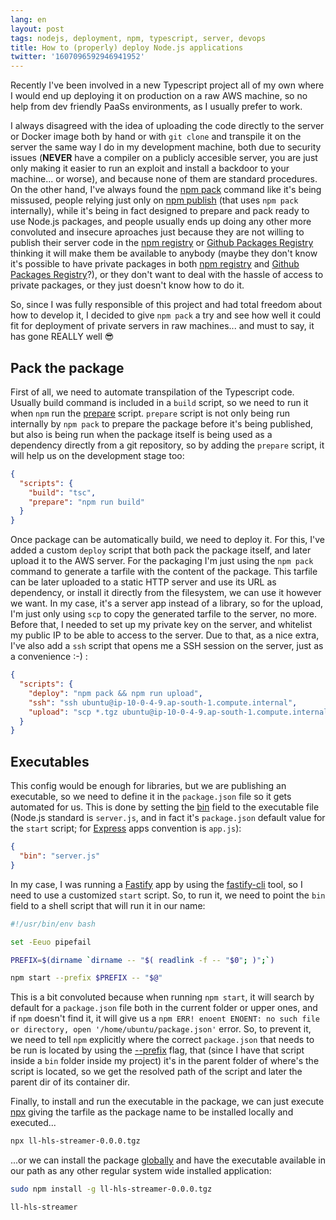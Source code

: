 ```yaml
---
lang: en
layout: post
tags: nodejs, deployment, npm, typescript, server, devops
title: How to (properly) deploy Node.js applications
twitter: '1607096592946941952'
---
```


Recently I've been involved in a new Typescript project all of my own where I
would end up deploying it on production on a raw AWS machine, so no help from
dev friendly PaaSs environments, as I usually prefer to work.

I always disagreed with the idea of uploading the code directly to the server or
Docker image both by hand or with `git clone` and transpile it on the server the
same way I do in my development machine, both due to security issues (**NEVER**
have a compiler on a publicly accesible server, you are just only making it
easier to run an exploit and install a backdoor to your machine... or worse),
and because none of them are standard procedures. On the other hand, I've always
found the [npm pack](https://docs.npmjs.com/cli/v8/commands/npm-pack) command
like it's being missused, people relying just only on
[npm publish](https://docs.npmjs.com/cli/v8/commands/npm-publish) (that uses
`npm pack` internally), while it's being in fact designed to prepare and pack
ready to use Node.js packages, and people usually ends up doing any other more
convoluted and insecure aproaches just because they are not willing to publish
their server code in the [npm registry](https://www.npmjs.com/) or
[Github Packages Registry](https://github.com/features/packages) thinking it
will make them be available to anybody (maybe they don't know it's possible to
have private packages in both
[npm registry](https://docs.npmjs.com/about-private-packages) and
[Github Packages Registry](https://docs.github.com/en/packages/learn-github-packages/configuring-a-packages-access-control-and-visibility)?),
or they don't want to deal with the hassle of access to private packages, or
they just doesn't know how to do it.

So, since I was fully responsible of this project and had total freedom about
how to develop it, I decided to give `npm pack` a try and see how well it could
fit for deployment of private servers in raw machines... and must to say, it has
gone REALLY well 😎

## Pack the package

First of all, we need to automate transpilation of the Typescript code. Usually
build command is included in a `build` script, so we need to run it when `npm`
run the
[prepare](https://docs.npmjs.com/cli/v8/using-npm/scripts#prepare-and-prepublish)
script. `prepare` script is not only being run internally by `npm pack` to
prepare the package before it's being published, but also is being run when the
package itself is being used as a dependency directly from a git repository, so
by adding the `prepare` script, it will help us on the development stage too:

```json
{
  "scripts": {
    "build": "tsc",
    "prepare": "npm run build"
  }
}
```

Once package can be automatically build, we need to deploy it. For this, I've
added a custom `deploy` script that both pack the package itself, and later
upload it to the AWS server. For the packaging I'm just using the `npm pack`
command to generate a tarfile with the content of the package. This tarfile can
be later uploaded to a static HTTP server and use its URL as dependency, or
install it directly from the filesystem, we can use it however we want. In my
case, it's a server app instead of a library, so for the upload, I'm just only
using `scp` to copy the generated tarfile to the server, no more. Before that, I
needed  to set up my private key on the server, and whitelist my public IP to be
able to access to the server. Due to that, as a nice extra, I've also add a
`ssh` script that opens me a SSH session on the server, just as a convenience
:-) :

```json
{
  "scripts": {
    "deploy": "npm pack && npm run upload",
    "ssh": "ssh ubuntu@ip-10-0-4-9.ap-south-1.compute.internal",
    "upload": "scp *.tgz ubuntu@ip-10-0-4-9.ap-south-1.compute.internal:"
  }
}
```

## Executables

This config would be enough for libraries, but we are publishing an executable,
so we need to define it in the `package.json` file so it gets automated for us.
This is done by setting the
[bin](https://docs.npmjs.com/cli/v8/configuring-npm/package-json#bin) field to
the executable file (Node.js standard is `server.js`, and in fact it's
`package.json` default value for the `start` script; for
[Express](https://expressjs.com/) apps convention is `app.js`):

```json
{
  "bin": "server.js"
}
```

In my case, I was running a [Fastify](https://www.fastify.io/) app by using the
[fastify-cli](https://github.com/fastify/fastify-cli) tool, so I need to use a
customized `start` script. So, to run it, we need to point the `bin` field to a
shell script that will run it in our name:

```bash
#!/usr/bin/env bash

set -Eeuo pipefail

PREFIX=$(dirname `dirname -- "$( readlink -f -- "$0"; )";`)

npm start --prefix $PREFIX -- "$@"
```

This is a bit convoluted because when running `npm start`, it will search by
default for a `package.json` file both in the current folder or upper ones, and
if `npm` doesn't find it, it will give us a
`npm ERR! enoent ENOENT: no such file or directory, open '/home/ubuntu/package.json'`
error. So, to prevent it, we need to tell `npm` explicitly where the correct
`package.json` that needs to be run is located by using the
[--prefix](https://docs.npmjs.com/cli/v8/commands/npm-prefix) flag, that (since
I have that script inside a `bin` folder inside my project) it's in the parent
folder of where's the script is located, so we get the resolved path of the
script and later the parent dir of its container dir.

Finally, to install and run the executable in the package, we can just execute
[npx](https://www.npmjs.com/package/npx) giving the tarfile as the package name
to be installed locally and executed...

```sh
npx ll-hls-streamer-0.0.0.tgz
```

...or we can install the package
[globally](https://docs.npmjs.com/downloading-and-installing-packages-globally)
and have the executable available in our path as any other regular system wide
installed application:

```sh
sudo npm install -g ll-hls-streamer-0.0.0.tgz

ll-hls-streamer
```
